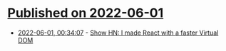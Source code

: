 # [Published on 2022-06-01](index.md)

* [2022-06-01, 00:34:07](https://news.ycombinator.com/item?id=31576634) - [Show HN: I made React with a faster Virtual DOM](https://news.ycombinator.com/item?id=31576634)
